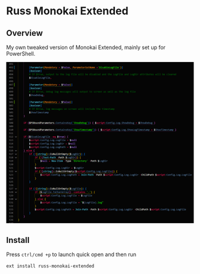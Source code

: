 # Russ Monokai Extended

## Overview
My own tweaked version of Monokai Extended, mainly set up for PowerShell.

![Theme Screenshot](screenshot.png)

## Install
Press `ctrl/cmd +p` to launch quick open and then run

```
ext install russ-monokai-extended
```

